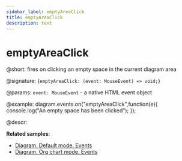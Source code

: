 ```yaml
---
sidebar_label: emptyAreaClick
title: emptyAreaClick
description: text
---
```


# emptyAreaClick

@short: fires on clicking an empty space in the current diagram area

@signature: {`emptyAreaClick: (event: MouseEvent) => void;`}

@params:
`event: MouseEvent` - a native HTML event object

@example:
diagram.events.on("emptyAreaClick",function(e){
	console.log("An empty space has been clicked");
});

@descr:

**Related samples**:
- [Diagram. Default mode. Events](https://snippet.dhtmlx.com/7h2hgb3g)
- [Diagram. Org chart mode. Events](https://snippet.dhtmlx.com/l38pct7c)
